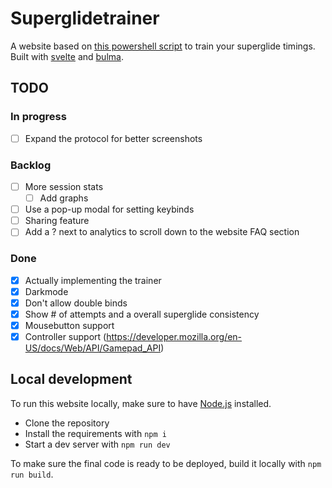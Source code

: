 # Superglidetrainer

A website based on [this powershell script](https://github.com/AngryGroceries/Apex_Superglide_Practice_Tool) to train your superglide timings. Built with [svelte](https://svelte.dev/) and [bulma](https://bulma.io/).

## TODO

### In progress

- [ ] Expand the protocol for better screenshots

### Backlog

- [ ] More session stats
  - [ ] Add graphs
- [ ] Use a pop-up modal for setting keybinds
- [ ] Sharing feature
- [ ] Add a ? next to analytics to scroll down to the website FAQ section

### Done

- [x] Actually implementing the trainer
- [x] Darkmode
- [x] Don't allow double binds
- [x] Show # of attempts and a overall superglide consistency
- [x] Mousebutton support
- [x] Controller support (<https://developer.mozilla.org/en-US/docs/Web/API/Gamepad_API>)

## Local development

To run this website locally, make sure to have [Node.js](https://nodejs.org/en/download/) installed.

- Clone the repository
- Install the requirements with `npm i`
- Start a dev server with `npm run dev`

To make sure the final code is ready to be deployed, build it locally with `npm run build`.
